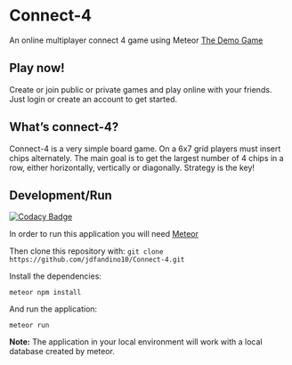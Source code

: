 # Connect-4
An online multiplayer connect 4 game using Meteor
[The Demo Game](https://connect-04.herokuapp.com/)

## Play now!
Create or join public or private games and play online with your friends. Just login or create an account to get started.

## What’s connect-4?
Connect-4 is a very simple board game. On a 6x7 grid players must insert chips alternately. The main goal is to get the largest number of 4 chips in a row, either horizontally, vertically or diagonally. Strategy is the key!

## Development/Run
[![Codacy Badge](https://api.codacy.com/project/badge/Grade/8092d1ceaa4a4f819ee6d09379de30e3)](https://www.codacy.com/app/dalthviz/Connect-4?utm_source=github.com&amp;utm_medium=referral&amp;utm_content=jdfandino10/Connect-4&amp;utm_campaign=Badge_Grade)

In order to run this application you will need [Meteor](https://www.meteor.com/)

Then clone this repository with:
`git clone https://github.com/jdfandino10/Connect-4.git`

Install the dependencies:

`meteor npm install`

And run the application:

`meteor run`

**Note:** The application in your local environment will work with a local database created by meteor.
